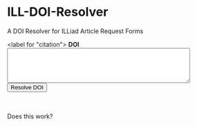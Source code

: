 # ILL-DOI-Resolver
A DOI Resolver for ILLiad Article Request Forms
<script type="text/javascript" src="DOIResolver.js"></script>

<label for "citation">
  <span>
    <b>DOI</b><br/>
    <textarea type="text" id="DOI" name="DOI" rows="5" cols="50"></textarea><br/>
    <button type="button" id="resolveDOI" onclick="resolveDOI()">Resolve DOI</button><br/>
    <span class="note" id="doierrormessage"></span>
    <label for="openaccesslink"></label>
    <a class="openaccesslink" id="openaccesslink" ></a>
  <span></br>
</label></br>

Does this work?
